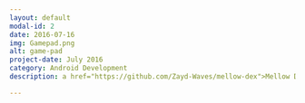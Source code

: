 ```yaml
---
layout: default
modal-id: 2
date: 2016-07-16
img: Gamepad.png
alt: game-pad
project-date: July 2016
category: Android Development
description: a href="https://github.com/Zayd-Waves/mellow-dex">Mellow Dex</a> is my attempt at creating a definitive Pokédex application for Android devices. <

---
```

